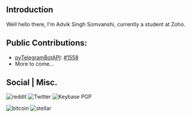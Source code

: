 ## Introduction
Well hello there, I'm Advik Singh Somvanshi, currently a student at Zoho.
## Public Contributions:
- [pyTelegramBotAPI](https://github.com/eternnoir/pyTelegramBotAPI): [#1558](https://github.com/eternnoir/pyTelegramBotAPI/pull/1558)
- More to come...

## Social | Misc.
![reddit](https://img.shields.io/reddit/user-karma/combined/advik_143?style=social) ![Twitter](https://img.shields.io/twitter/follow/istoleabread?style=social) ![Keybase PGP](https://img.shields.io/keybase/pgp/DevAdvik)

![bitcoin](https://img.shields.io/keybase/btc/DevAdvik) ![stellar](https://img.shields.io/keybase/xlm/DevAdvik)


<!---
ADVIK143/ADVIK143 is a ✨ special ✨ repository because its `README.md` (this file) appears on your GitHub profile.
You can click the Preview link to take a look at your changes.
--->
